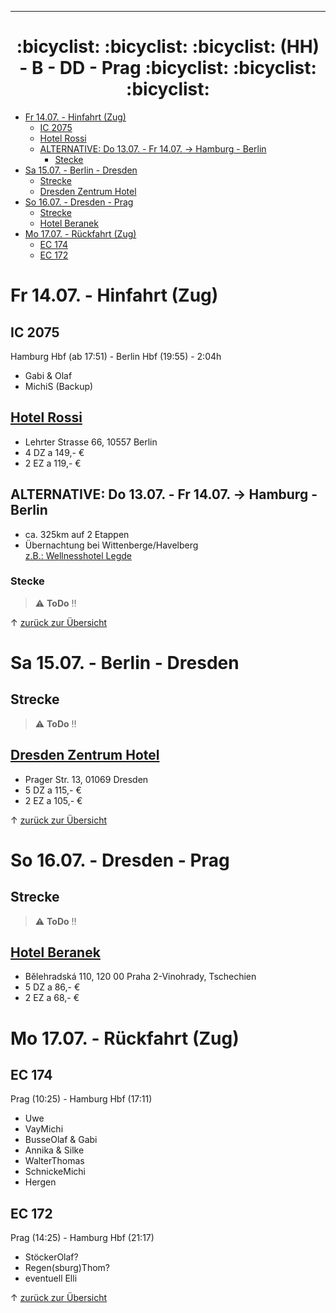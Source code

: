 ***
<div align="center">
<h1><a name="top"></a> :bicyclist: :bicyclist: :bicyclist: (HH) - B - DD - Prag :bicyclist: :bicyclist: :bicyclist: </h1>
</div>

- [Fr 14.07. - Hinfahrt (Zug)](#fr-1407---hinfahrt-zug)
  - [IC 2075](#ic-2075)
  - [Hotel Rossi](#hotel-rossi)
  - [ALTERNATIVE: Do 13.07. - Fr 14.07. -\> Hamburg - Berlin](#alternative-do-1307---fr-1407---hamburg---berlin)
    - [Stecke](#stecke)
- [Sa 15.07. - Berlin - Dresden](#sa-1507---berlin---dresden)
  - [Strecke](#strecke)
  - [Dresden Zentrum Hotel](#dresden-zentrum-hotel)
- [So 16.07. - Dresden - Prag](#so-1607---dresden---prag)
  - [Strecke](#strecke-1)
  - [Hotel Beranek](#hotel-beranek)
- [Mo 17.07. - Rückfahrt (Zug)](#mo-1707---rückfahrt-zug)
  - [EC 174](#ec-174)
  - [EC 172](#ec-172)

# Fr 14.07. - Hinfahrt (Zug)

## IC 2075
Hamburg Hbf (ab 17:51) - Berlin Hbf (19:55) - 2:04h
- Gabi & Olaf
- MichiS (Backup)

## [Hotel Rossi](https://www.booking.com/Share-MTXxVyT)
- Lehrter Strasse 66, 10557 Berlin
- 4 DZ a 149,- €
- 2 EZ a 119,- €

## ALTERNATIVE: Do 13.07. - Fr 14.07. -> Hamburg - Berlin
- ca. 325km auf 2 Etappen
- Übernachtung bei Wittenberge/Havelberg \
[z.B.: Wellnesshotel Legde](https://www.booking.com/Share-5FuSgF)

### Stecke
> :warning: **ToDo** :bangbang:

&uarr; [zurück zur Übersicht](#top)

# Sa 15.07. - Berlin - Dresden

## Strecke
> :warning: **ToDo** :bangbang: 

## [Dresden Zentrum Hotel](https://www.dresdenzentrumhotel.com/)
- Prager Str. 13, 01069 Dresden  
- 5 DZ a 115,- €  
- 2 EZ a 105,- €

&uarr; [zurück zur Übersicht](#top)

# So 16.07. - Dresden - Prag

## Strecke
> :warning: **ToDo** :bangbang: 

## [Hotel Beranek](https://www.booking.com/Share-sI5aLU)
- Bělehradská 110, 120 00 Praha 2-Vinohrady, Tschechien
- 5 DZ a 86,- €
- 2 EZ a 68,- €

# Mo 17.07. - Rückfahrt (Zug)

## EC 174 
Prag (10:25) - Hamburg Hbf (17:11)
- Uwe
- VayMichi
- BusseOlaf & Gabi
- Annika & Silke
- WalterThomas
- SchnickeMichi
- Hergen

## EC 172
Prag (14:25) - Hamburg Hbf (21:17)
- StöckerOlaf?
- Regen(sburg)Thom?
- eventuell Elli

&uarr; [zurück zur Übersicht](#top)